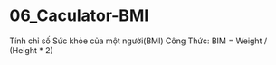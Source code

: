 # 06_Caculator-BMI
Tính chỉ số Sức khỏe của một người(BMI)
    Công Thức: BIM = Weight / (Height * 2)
